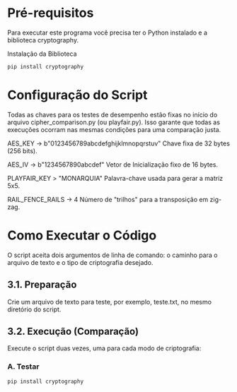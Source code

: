 # Pré-requisitos

Para executar este programa você precisa ter o Python instalado e a biblioteca cryptography.

Instalação da Biblioteca
```bash
pip install cryptography
```

# Configuração do Script
Todas as chaves para os testes de desempenho estão fixas no início do arquivo cipher_comparison.py (ou playfair.py). Isso garante que todas as execuções ocorram nas mesmas condições para uma comparação justa.

AES_KEY -> b"0123456789abcdefghijklmnopqrstuv"  Chave fixa de 32 bytes (256 bits).

AES_IV  -> b"1234567890abcdef" Vetor de Inicialização fixo de 16 bytes.

PLAYFAIR_KEY  > "MONARQUIA"  Palavra-chave usada para gerar a matriz 5x5.

RAIL_FENCE_RAILS  -> 4  Número de "trilhos" para a transposição em zig-zag.

# Como Executar o Código
O script aceita dois argumentos de linha de comando: o caminho para o arquivo de texto e o tipo de criptografia desejado.

## 3.1. Preparação
Crie um arquivo de texto para teste, por exemplo, teste.txt, no mesmo diretório do script.

## 3.2. Execução (Comparação)
Execute o script duas vezes, uma para cada modo de criptografia:

### A. Testar
```bash
pip install cryptography
```

